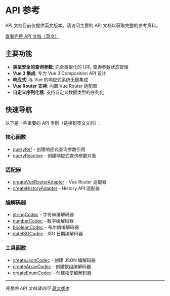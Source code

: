 # API 参考

API 文档目前仅提供英文版本。请访问主要的 API 文档以获取完整的参考资料。

[查看完整 API 文档（英文）](/api/)

## 主要功能

- **类型安全的查询参数**: 完全类型化的 URL 查询参数状态管理
- **Vue 3 集成**: 专为 Vue 3 Composition API 设计
- **响应式**: 与 Vue 的响应式系统无缝集成
- **Vue Router 支持**: 内置 Vue Router 适配器
- **自定义序列化器**: 支持自定义数据类型的序列化

## 快速导航

以下是一些重要的 API 类别（链接到英文文档）：

### 核心函数

- [queryRef](/api/functions/queryRef.md) - 创建响应式查询参数引用
- [queryReactive](/api/functions/queryReactive.md) - 创建响应式查询参数对象

### 适配器

- [createVueRouterAdapter](/api/functions/createVueRouterAdapter.md) - Vue Router 适配器
- [createHistoryAdapter](/api/functions/createHistoryAdapter.md) - History API 适配器

### 编解码器

- [stringCodec](/api/variables/stringCodec.md) - 字符串编解码器
- [numberCodec](/api/variables/numberCodec.md) - 数字编解码器
- [booleanCodec](/api/variables/booleanCodec.md) - 布尔值编解码器
- [dateISOCodec](/api/variables/dateISOCodec.md) - ISO 日期编解码器

### 工具函数

- [createJsonCodec](/api/functions/createJsonCodec.md) - 创建 JSON 编解码器
- [createArrayCodec](/api/functions/createArrayCodec.md) - 创建数组编解码器
- [createEnumCodec](/api/functions/createEnumCodec.md) - 创建枚举编解码器

---

_完整的 API 文档请访问 [英文版本](/api/)_
